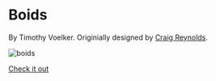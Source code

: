 # Boids

By Timothy Voelker. Originially designed by [Craig Reynolds](https://red3d.com/cwr/boids).

![boids](https://user-images.githubusercontent.com/39393627/79913384-1ae42780-83e9-11ea-9b29-def8e363e316.png)

[Check it out](vimolicious.github.io/boids)
